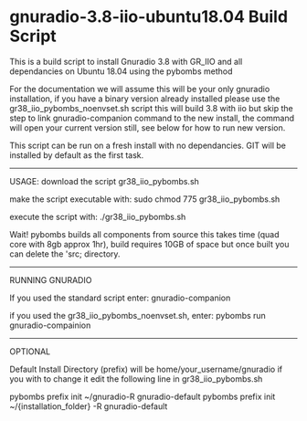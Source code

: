 
# gnuradio-3.8-iio-ubuntu18.04 Build Script
This is a build script to install Gnuradio 3.8 with GR_IIO and all dependancies on Ubuntu 18.04 using the pybombs method

For the documentation we will assume this will be your only gnuradio installation, if you have a binary version already installed please use the gr38_iio_pybombs_noenvset.sh script this will build 3.8 with iio but skip the step to link gnuradio-companion command to the new install, the command will open your current version still, see below for how to run new version.

This script can be run on a fresh install with no dependancies. GIT will be installed by default as the first task.

-----------------------------------------------------------------------------------------------------------------------------

USAGE:
download the script gr38_iio_pybombs.sh

make the script executable with:
sudo chmod 775 gr38_iio_pybombs.sh

execute the script with:
./gr38_iio_pybombs.sh

Wait! pybombs builds all components from source this takes time (quad core with 8gb approx 1hr), build requires 10GB of space but once built you can delete the 'src; directory.



-----------------------------------------------------------------------------------------------------------------------------

RUNNING GNURADIO

If you used the standard script enter:
gnuradio-companion

if you used the gr38_iio_pybombs_noenvset.sh, enter:
pybombs run gnuradio-compainion

------------------------------------------------------------------------------------------------------------------------------
OPTIONAL 

Default Install Directory (prefix) will be home/your_username/gnuradio if you with to change it edit the following line in gr38_iio_pybombs.sh

pybombs prefix init ~/gnuradio-R gnuradio-default
pybombs prefix init ~/{installation_folder} -R gnuradio-default

